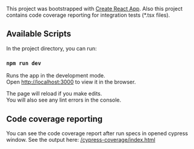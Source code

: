 This project was bootstrapped with [Create React App](https://github.com/facebook/create-react-app).
Also this project contains code coverage reporting for integration tests (*.tsx files).


## Available Scripts

In the project directory, you can run:

### `npm run dev`

Runs the app in the development mode.<br />
Open [http://localhost:3000](http://localhost:3000) to view it in the browser.

The page will reload if you make edits.<br />
You will also see any lint errors in the console.

## Code coverage reporting

You can see the code coverage report after run specs in opened cypress window.
See the output here: [/cypress-coverage/index.html](/cypress-coverage/index.html)
